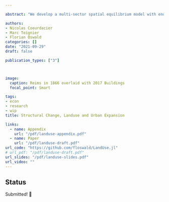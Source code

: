 ```yaml
---

abstract: "We develop a multi-sector spatial equilibrium model with endogenous land use: land is used either for agriculture or housing. Urban land, densely populated due to commuting frictions, expands out of agricultural land. With rising productivity, the reallocation of workers away from agriculture frees up land for cities to expand, limiting the increase in land values despite higher income and increasing urban population. Due to the reallocation of land use, the area of cities expands at a fast rate and urban density persistently declines, as in the data over a long period. As structural change slows down, cities sprawl less and land values start increasing at a faster rate, as in the last decades. Quantitative predictions of the joint evolution of density and land values across time and space are confronted with historical data assembled for France over 180 years."

authors:
- Nicolas Coeurdacier
- Marc Teignier
- Florian Oswald
categories: []
date: "2021-09-29"
draft: false

publication_types: ["3"]



image:
  caption: Reims in 1866 overlaid with 2017 Buildings
  focal_point: Smart

tags:
- econ
- research
- wip
title: Structural Change, Landuse and Urban Expansion

links:
  - name: Appendix
    url: "/pdf/landuse-appendix.pdf"
  - name: Paper
    url: "/pdf/landuse-draft.pdf"    
url_code: "https://github.com/floswald/LandUse.jl"
# url_pdf: "/pdf/landuse-draft.pdf"
url_slides: "/pdf/landuse-slides.pdf"
url_video: ""
---
```


## Status

Submitted! 🤞
